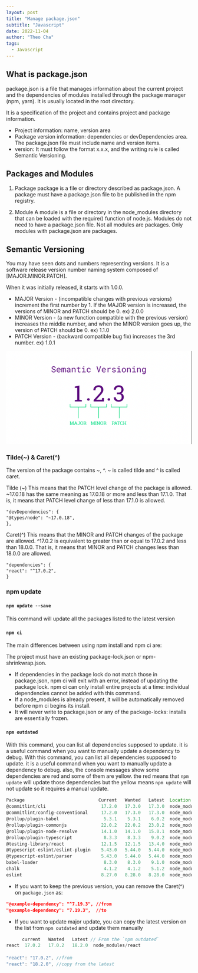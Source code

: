 ```yaml
---
layout: post
title: "Manage package.json"
subtitle: "Javascript"
date: 2022-11-04
author: "Theo Cha"
tags:
  - Javascript
---
```


## What is package.json

package.json is a file that manages information about the current project and the dependencies of modules installed through the package manager (npm, yarn). It is usually located in the root directory.

It is a specification of the project and contains project and package information.

- Project information: name, version area
- Package version information: dependencies or devDependencies area. The package.json file must include name and version items.
- version: It must follow the format x.x.x, and the writing rule is called Semantic Versioning.

## Packages and Modules

1. Package
   package is a file or directory described as package.json.
   A package must have a package.json file to be published in the npm registry.

2. Module
   A module is a file or directory in the node_modules directory that can be loaded with the require() function of node.js.
   Modules do not need to have a package.json file. Not all modules are packages. Only modules with package.json are packages.

## Semantic Versioning

You may have seen dots and numbers representing versions. It is a software release version number naming system composed of [MAJOR.MINOR.PATCH].

When it was initially released, it starts with 1.0.0.

- MAJOR Version - (incompatible changes with previous versions) increment the first number by 1. If the MAJOR version is increased, the versions of MINOR and PATCH should be 0. ex) 2.0.0
- MINOR Version - (a new function compatible with the previous version) increases the middle number, and when the MINOR version goes up, the version of PATCH should be 0. ex) 1.1.0
- PATCH Version - (backward compatible bug fix) increases the 3rd number. ex) 1.0.1

![semantic_versioning](/img/post/semantic_versioning.png "semantic_versioning")

### Tilde(~) & Caret(^)

The version of the package contains ~, ^. ~ is called tilde and ^ is called caret.

Tilde (~)
This means that the PATCH level change of the package is allowed.
~17.0.18 has the same meaning as 17.0.18 or more and less than 17.1.0.
That is, it means that PATCH level change of less than 17.1.0 is allowed.

```
"devDependencies": {
"@types/node": "~17.0.18",
},
```

Caret(^)
This means that the MINOR and PATCH changes of the package are allowed.
^17.0.2 is equivalent to greater than or equal to 17.0.2 and less than 18.0.0.
That is, it means that MINOR and PATCH changes less than 18.0.0 are allowed.

```
"dependencies": {
"react": "^17.0.2",
}
```

### npm update

#### `npm update --save`

This command will update all the packages listed to the latest version

#### `npm ci`

The main differences between using npm install and npm ci are:

The project must have an existing package-lock.json or npm-shrinkwrap.json.

- If dependencies in the package lock do not match those in package.json, npm ci will exit with an error, instead of updating the package lock. npm ci can only install entire projects at a time: individual dependencies cannot be added with this command.
- If a node_modules is already present, it will be automatically removed before npm ci begins its install.
- It will never write to package.json or any of the package-locks: installs are essentially frozen.

#### `npm outdated`

With this command, you can list all dependencies supposed to update. it is a useful command when you want to manually update a dependency to debug. With this command, you can list all dependencies supposed to update. it is a useful command when you want to manually update a dependency to debug. also, the console messages show some dependencies are red and some of them are yellow. the red means that `npm update` will update those dependencies but the yellow means `npm update` will not update so it requires a manual update.

```js
Package                            Current   Wanted   Latest  Location                                        Depended by
@commitlint/cli                     17.2.0   17.3.0   17.3.0  node_modules/@commitlint/cli                    component-library
@commitlint/config-conventional     17.2.0   17.3.0   17.3.0  node_modules/@commitlint/config-conventional    component-library
@rollup/plugin-babel                 5.3.1    5.3.1    6.0.2  node_modules/@rollup/plugin-babel               component-library
@rollup/plugin-commonjs             22.0.2   22.0.2   23.0.2  node_modules/@rollup/plugin-commonjs            component-library
@rollup/plugin-node-resolve         14.1.0   14.1.0   15.0.1  node_modules/@rollup/plugin-node-resolve        component-library
@rollup/plugin-typescript            8.3.3    8.3.3    9.0.2  node_modules/@rollup/plugin-typescript          component-library
@testing-library/react              12.1.5   12.1.5   13.4.0  node_modules/@testing-library/react             component-library
@typescript-eslint/eslint-plugin    5.43.0   5.44.0   5.44.0  node_modules/@typescript-eslint/eslint-plugin   component-library
@typescript-eslint/parser           5.43.0   5.44.0   5.44.0  node_modules/@typescript-eslint/parser          component-library
babel-loader                         8.3.0    8.3.0    9.1.0  node_modules/babel-loader                       component-library
chalk                                4.1.2    4.1.2    5.1.2  node_modules/chalk                              component-library
eslint                              8.27.0   8.28.0   8.28.0  node_modules/eslint                             component-library
```

- If you want to keep the previous version, you can remove the Caret(^) on `package.json` as:

```json
"@example-dependency": "^7.19.3", //from
"@example-dependency": "7.19.3",  //to
```

- If you want to update major update, you can copy the latest version on the list from `npm outdated` and update them manually

```js
      current   Wanted   Latest // From the `npm outdated`
react  17.0.2   17.0.2   18.2.0  node_modules/react

"react": "17.0.2", //from
"react": "18.2.0", //copy from the latest
```
